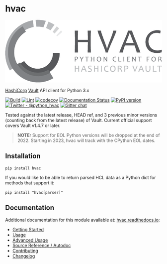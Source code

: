 # hvac

![Header image](https://raw.githubusercontent.com/hvac/hvac/main/docs/_static/hvac_logo_800px.png)

[HashiCorp](https://hashicorp.com/) [Vault](https://www.vaultproject.io) API client for Python 3.x

[![Build](https://github.com/hvac/hvac/actions/workflows/build-test.yml/badge.svg)](https://github.com/hvac/hvac/actions/workflows/build-test.yml) 
[![Lint](https://github.com/hvac/hvac/actions/workflows/lint-and-test.yml/badge.svg)](https://github.com/hvac/hvac/actions/workflows/lint-and-test.yml)
[![codecov](https://codecov.io/gh/hvac/hvac/branch/main/graph/badge.svg)](https://codecov.io/gh/hvac/hvac)
[![Documentation Status](https://readthedocs.org/projects/hvac/badge/)](https://hvac.readthedocs.io/en/latest/?badge=latest)
[![PyPI version](https://badge.fury.io/py/hvac.svg)](https://badge.fury.io/py/hvac)
[![Twitter - @python_hvac](https://img.shields.io/twitter/follow/python_hvac.svg?label=Twitter%20-%20@python_hvac&style=social?style=plastic)](https://twitter.com/python_hvac)
[![Gitter chat](https://badges.gitter.im/hvac/community.png)](https://gitter.im/hvac/community)

Tested against the latest release, HEAD ref, and 3 previous minor versions (counting back from the latest release) of Vault.
Current official support covers Vault v1.4.7 or later.

> **NOTE:**  Support for EOL Python versions will be dropped at the end of 2022.  Starting in 2023, hvac will track
> with the CPython EOL dates.

## Installation

```console
pip install hvac
```

If you would like to be able to return parsed HCL data as a Python dict for methods that support it:

```console
pip install "hvac[parser]"
```

## Documentation

Additional documentation for this module available at: [hvac.readthedocs.io](https://hvac.readthedocs.io/en/stable/usage/index.html):

* [Getting Started](https://hvac.readthedocs.io/en/stable/overview.html#getting-started)
* [Usage](https://hvac.readthedocs.io/en/stable/usage/index.html)
* [Advanced Usage](https://hvac.readthedocs.io/en/stable/advanced_usage.html)
* [Source Reference / Autodoc](https://hvac.readthedocs.io/en/stable/source/index.html)
* [Contributing](https://hvac.readthedocs.io/en/stable/contributing.html)
* [Changelog](https://hvac.readthedocs.io/en/stable/changelog.html)
